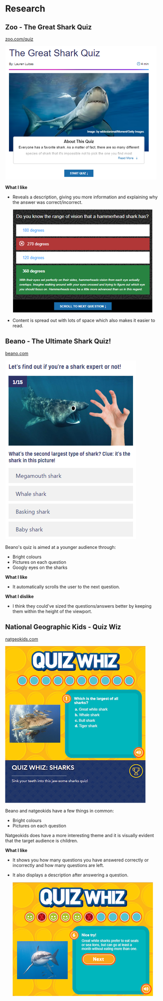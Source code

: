 # Research

## Zoo - The Great Shark Quiz

[zoo.com/quiz](https://www.zoo.com/quiz/the-great-shark-quiz)

![zoo.com quiz start page](zoo.webp)

**What I like**

* Reveals a description, giving you more information and explaining why the answer was correct/incorrect.

    ![zoo.com with answer revealed](zoo-answer-desc.webp)
* Content is spread out with lots of space which also makes it easier to read.

## Beano - The Ultimate Shark Quiz!

[beano.com](https://www.beano.com/posts/the-ultimate-shark-quiz)

![beano.com quiz start page](beano.webp)

Beano's quiz is aimed at a younger audience through:

* Bright colours
* Pictures on each question
* Googly eyes on the sharks

**What I like**

* It automatically scrolls the user to the next question.

**What I dislike**

* I think they could've sized the questions/answers better by keeping them within the height of the viewport.

## National Geographic Kids - Quiz Wiz

[natgeokids.com](https://www.natgeokids.com/uk/play-and-win/games/quiz-whiz-sharks/)

![natgeokids.com quiz start page](nat-geo-kids.webp)

Beano and natgeokids have a few things in common:

* Bright colours
* Pictures on each question

Natgeokids does have a more interesting theme and it is visually evident that the target audience is children. 

**What I like**

* It shows you how many questions you have answered correctly or incorrectly and how many questions are left.

* It also displays a description after answering a question.

    ![natgeokids quiz after answering questions](nat-geo-kids-answered.webp)

